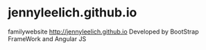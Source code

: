# jennyleelich.github.io
familywebsite http://jennyleelich.github.io
Developed by BootStrap FrameWork and Angular JS

